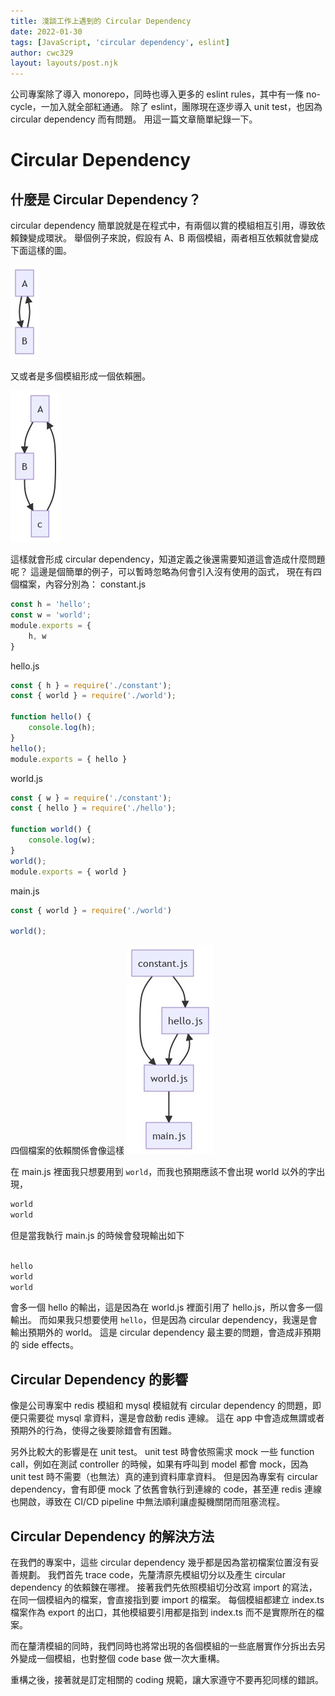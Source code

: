 ```yaml
---
title: 淺談工作上遇到的 Circular Dependency
date: 2022-01-30
tags: [JavaScript, 'circular dependency', eslint]
author: cwc329
layout: layouts/post.njk
---
```


<!-- summary -->

公司專案除了導入 monorepo，同時也導入更多的 eslint rules，其中有一條 no-cycle，一加入就全部紅通通。
除了 eslint，團隊現在逐步導入 unit test，也因為 circular dependency 而有問題。
用這一篇文章簡單紀錄一下。

<!-- summary -->


# Circular Dependency

## 什麼是 Circular Dependency？
circular dependency 簡單說就是在程式中，有兩個以賞的模組相互引用，導致依賴鍊變成環狀。
舉個例子來說，假設有 A、B 兩個模組，兩者相互依賴就會變成下面這樣的圖。

![](/img/posts/cwc329/circular-dependency/1.png)

又或者是多個模組形成一個依賴圈。

![](/img/posts/cwc329/circular-dependency/2.png)

這樣就會形成 circular dependency，知道定義之後還需要知道這會造成什麼問題呢？
這邊是個簡單的例子，可以暫時忽略為何會引入沒有使用的函式，
現在有四個檔案，內容分別為：
constant.js
```js
const h = 'hello';
const w = 'world';
module.exports = {
    h, w
}
```
hello.js
```js
const { h } = require('./constant');
const { world } = require('./world');

function hello() {
    console.log(h);
}
hello();
module.exports = { hello }
```
world.js
```js
const { w } = require('./constant');
const { hello } = require('./hello');

function world() {
    console.log(w);
}
world();
module.exports = { world }
```
main.js
```js
const { world } = require('./world')

world();
```
四個檔案的依賴關係會像這樣
![](/img/posts/cwc329/circular-dependency/3.png)

在 main.js 裡面我只想要用到 `world`，而我也預期應該不會出現 world 以外的字出現，
```js
world
world
```
但是當我執行 main.js 的時候會發現輸出如下

```js

hello
world
world

```

會多一個 hello 的輸出，這是因為在 world.js 裡面引用了 hello.js，所以會多一個輸出。
而如果我只想要使用 `hello`，但是因為 circular dependency，我還是會輸出預期外的 world。
這是 circular dependency 最主要的問題，會造成非預期的 side effects。


## Circular Dependency 的影響

像是公司專案中 redis 模組和 mysql 模組就有 circular dependency 的問題，即便只需要從 mysql 拿資料，還是會啟動 redis 連線。
這在 app 中會造成無謂或者預期外的行為，使得之後要除錯會有困難。

另外比較大的影響是在 unit test。
unit test 時會依照需求 mock 一些 function call，例如在測試 controller 的時候，如果有呼叫到 model 都會 mock，因為 unit test 時不需要（也無法）真的連到資料庫拿資料。
但是因為專案有 circular dependency，會有即便 mock 了依舊會執行到連線的 code，甚至連 redis 連線也開啟，導致在 CI/CD pipeline 中無法順利讓虛擬機關閉而阻塞流程。

## Circular Dependency 的解決方法

在我們的專案中，這些 circular dependency 幾乎都是因為當初檔案位置沒有妥善規劃。
我們首先 trace code，先釐清原先模組切分以及產生 circular dependency 的依賴鍊在哪裡。
接著我們先依照模組切分改寫 import 的寫法，在同一個模組內的檔案，會直接指到要 import 的檔案。
每個模組都建立 index.ts 檔案作為 export 的出口，其他模組要引用都是指到 index.ts 而不是實際所在的檔案。

而在釐清模組的同時，我們同時也將常出現的各個模組的一些底層實作分拆出去另外變成一個模組，也對整個 code base 做一次大重構。

重構之後，接著就是訂定相關的 coding 規範，讓大家遵守不要再犯同樣的錯誤。
